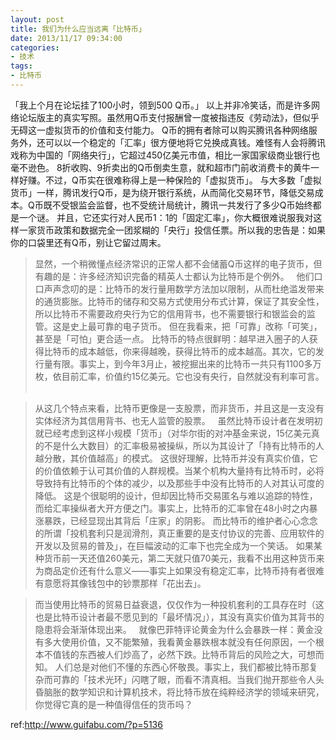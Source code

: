 ```yaml
---
layout: post
title: 我们为什么应当远离「比特币」
date: 2013/11/17 09:34:00
categories:
- 技术
tags:
- 比特币
---
```


「我上个月在论坛挂了100小时，领到500 Q币。」 以上并非冷笑话，而是许多网络论坛版主的真实写照。虽然用Q币支付报酬曾一度被指违反《劳动法》，但似乎无碍这一虚拟货币的价值和支付能力。 Q币的拥有者除可以购买腾讯各种网络服务外，还可以以一个稳定的「汇率」很方便地将它兑换成真钱。难怪有人会将腾讯戏称为中国的「网络央行」，它超过450亿美元市值，相比一家国家级商业银行也毫不逊色。 8折收购、9折卖出的Q币倒卖生意，就和超市门前收消费卡的黄牛一样好赚。不过，Q币实在很难称得上是一种保险的「虚拟货币」。 与大多数「虚拟货币」一样，腾讯发行Q币，是为绕开银行系统，从而简化交易环节，降低交易成本。Q币既不受银监会监督，也不受统计局统计，腾讯一共发行了多少Q币始终都是一个谜。 并且，它还实行对人民币1：1的「固定汇率」，你大概很难说服我对这样一家货币政策和数据完全一团浆糊的「央行」投信任票。所以我的忠告是：如果你的口袋里还有Q币，别让它留过周末。  

> 显然，一个稍微懂点经济常识的正常人都不会储蓄Q币这样的电子货币，但有趣的是：许多经济知识完备的精英人士都认为比特币是个例外。   他们口口声声念叨的是：比特币的发行量用数学方法加以限制，从而杜绝滥发带来的通货膨胀。比特币的储存和交易方式使用分布式计算，保证了其安全性，所以比特币不需要政府央行为它的信用背书，也不需要银行和银监会的监管。这是史上最可靠的电子货币。 但在我看来，把「可靠」改称「可笑」，甚至是「可怕」更合适一点。 比特币的特点很鲜明：越早进入圈子的人获得比特币的成本越低，你来得越晚，获得比特币的成本越高。其次，它的发行量有限。事实上，到今年3月止，被挖掘出来的比特币一共只有1100多万枚，依目前汇率，价值约15亿美元。它也没有央行，自然就没有利率可言。  

> 从这几个特点来看，比特币更像是一支股票，而非货币，并且这是一支没有实体经济为其信用背书、也无人监管的股票。   虽然比特币设计者在发明初就已经考虑到这样小规模「货币」（对华尔街的对冲基金来说，15亿美元真的不是什么大数目）的汇率极易被操纵，所以为其设计了「持有比特币的人越分散，其价值越高」的模式。 这很好理解，比特币并没有真实价值，它的价值依赖于认可其价值的人群规模。当某个机构大量持有比特币时，必将导致持有比特币的个体的减少，以及那些手中没有比特币的人对其认可度的降低。 这是个很聪明的设计，但却因比特币交易匿名与难以追踪的特性，而给汇率操纵者大开方便之门。事实上，比特币的汇率曾在48小时之内暴涨暴跌，已经显现出其背后「庄家」的阴影。 而比特币的维护者心心念念的所谓「投机套利只是润滑剂，真正重要的是支付协议的完善、应用软件的开发以及贸易的普及」，在巨幅波动的汇率下也完全成为一个笑话。 如果某种货币前一天还值260美元，第二天就只值70美元，我看不出用这种货币来为商品定价还有什么意义——事实上如果没有稳定汇率，比特币持有者很难有意愿将其像钱包中的钞票那样「花出去」。  

> 而当使用比特币的贸易日益衰退，仅仅作为一种投机套利的工具存在时（这也是比特币设计者最不愿见到的「最坏情况」），其没有真实价值为其背书的隐患将会渐渐体现出来。   就像巴菲特评论黄金为什么会暴跌一样：黄金没有多大使用价值，又不能繁殖，我看黄金暴跌根本就没有任何原因，一个根本不值钱的东西被人们炒高了，必然下跌。比特币背后的风险之大，可想而知。 人们总是对他们不懂的东西心怀敬畏。事实上，我们都被比特币那复杂而可靠的「技术光环」闪瞎了眼，而看不清真相。当我们抛开那些令人头昏脑胀的数学知识和计算机技术，将比特币放在纯粹经济学的领域来研究，你觉得它真的是一种值得信任的货币吗？  

ref:<http://www.guifabu.com/?p=5136>
